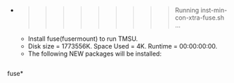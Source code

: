 * >>>>>>>>> Running inst-min-con-xtra-fuse.sh ...
  * Install fuse(fusermount) to run TMSU.
  * Disk size = 1773556K. Space Used = 4K. Runtime = 00:00:00:00.
  * The following NEW packages will be installed:
  ```bash
fuse*
  ```
